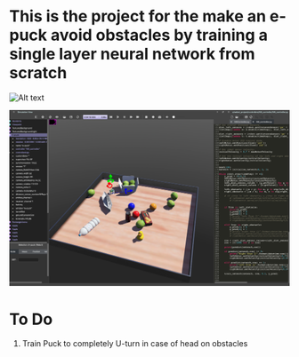 # This is the project for the make an e-puck  avoid obstacles by training a single layer neural network from scratch


![Alt text](Img/screenshot.png?raw=true "Trainig Screen shot")

![Alt text](Img/screenshot2.png?raw=true "Trainig Screen shot 2")
# To Do

1. Train Puck to completely U-turn in case of head on obstacles
